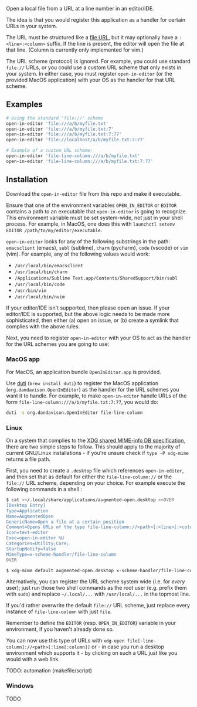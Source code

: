 Open a local file from a URL at a line number in an editor/IDE.

The idea is that you would register this application as a handler for certain URLs in your system.

The URL must be structured like a [file URL](https://en.wikipedia.org/wiki/File_URI_scheme), but it may optionally have a `:<line>:<column>` suffix. If the line is present, the editor will open the file at that line. (Column is currently only implemented for vim.)

The URL scheme (protocol) is ignored. For example, you could use standard `file://` URLs, or you could use a custom URL scheme that only exists in your system. In either case, you must register `open-in-editor` (or the provided MacOS application) with your OS as the handler for that URL scheme.

## Examples

```bash
# Using the standard "file://" scheme
open-in-editor 'file:///a/b/myfile.txt'
open-in-editor 'file:///a/b/myfile.txt:7'
open-in-editor 'file:///a/b/myfile.txt:7:77'
open-in-editor 'file://localhost/a/b/myfile.txt:7:77'

# Example of a custom URL scheme:
open-in-editor 'file-line-column:///a/b/myfile.txt'
open-in-editor 'file-line-column:///a/b/myfile.txt:7:77'
```


## Installation

Download the `open-in-editor` file from this repo and make it executable.

Ensure that one of the environment variables `OPEN_IN_EDITOR` or `EDITOR` contains a path to an executable that `open-in-editor` is going to recognize. This environment variable must be set system-wide, not just in your shell process. For example, in MacOS, one does this with `launchctl setenv EDITOR /path/to/my/editor/executable`.

`open-in-editor` looks for any of the following substrings in the path: `emacsclient` (emacs), `subl` (sublime), `charm` (pycharm), `code` (vscode) or `vim` (vim). For example, any of the following values would work:

- `/usr/local/bin/emacsclient`
- `/usr/local/bin/charm`
- `/Applications/Sublime Text.app/Contents/SharedSupport/bin/subl`
- `/usr/local/bin/code`
- `/usr/bin/vim`
- `/usr/local/bin/nvim`

If your editor/IDE isn't supported, then please open an issue. If your editor/IDE is supported, but the above logic needs to be made more sophisticated, then either (a) open an issue, or (b) create a symlink that complies with the above rules.

Next, you need to register `open-in-editor` with your OS to act as the handler for the URL schemes you are going to use:

### MacOS app

For MacOS, an application bundle `OpenInEditor.app` is provided.

Use [duti](https://github.com/moretension/duti) (`brew install duti`) to register the MacOS application (`org.dandavison.OpenInEditor`) as the handler for the URL schemes you want it to handle. For example, to make `open-in-editor` handle URLs of the form `file-line-column:///a/b/myfile.txt:7:77`, you would do:

```bash
duti -s org.dandavison.OpenInEditor file-line-column
```

### Linux

On a system that complies to the [XDG shared MIME-info DB specification](https://specifications.freedesktop.org/shared-mime-info-spec/shared-mime-info-spec-latest.html#idm140625828587776), there are two simple steps to follow. This should apply to the majority of current GNU/Linux installations - if you're unsure check if `type -P xdg-mime` returns a file path.

First, you need to create a `.desktop` file which references `open-in-editor`, and then set that as default for either the `file-line-column://` or the `file://` URL scheme, depending on your choice. For example execute the following commands in a shell :

```sh
$ cat >~/.local/share/applications/augmented-open.desktop <<OVER
[Desktop Entry]
Type=Application
Name=AugmentedOpen
GenericName=Open a file at a certain position
Comment=Opens URLs of the type file-line-column://<path>[:<line>[:<column>]] in the configured editor and positions the cursor
Icon=text-editor
Exec=open-in-editor %U
Categories=Utility;Core;
StartupNotify=false
MimeType=x-scheme-handler/file-line-column
OVER

$ xdg-mime default augmented-open.desktop x-scheme-handler/file-line-column
```

Alternatively, you can register the URL scheme system wide (i.e. for _every_ user); just run those two shell commands as the root user (e.g. prefix them with `sudo`) and replace `~/.local/...` with `/usr/local/...` in the topmost line.

If you'd rather overwrite the default `file://` URL scheme, just replace every instance of `file-line-column` with just `file`.

Remember to define the `EDITOR` (resp. `OPEN_IN_EDITOR`) variable in your environment, if you haven't already done so.

You can now use this type of URLs with `xdg-open file[-line-column]://<path>[:line[:column]]` or - in case you run a desktop environment which supports it - by clicking on such a URL just like you would with a web link.

TODO: automation (makefile/script)

### Windows
TODO
